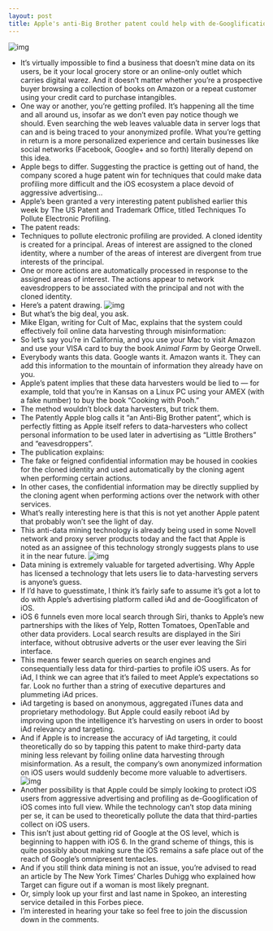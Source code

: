 ```yaml
---
layout: post
title: Apple's anti-Big Brother patent could help with de-Googlification of iOS
---
```

![img](http://media.idownloadblog.com/wp-content/uploads/2012/06/Apple-1984-advert-Big-Brother-on-screen.jpg)
* It’s virtually impossible to find a business that doesn’t mine data on its users, be it your local grocery store or an online-only outlet which carries digital warez. And it doesn’t matter whether you’re a prospective buyer browsing a collection of books on Amazon or a repeat customer using your credit card to purchase intangibles.
* One way or another, you’re getting profiled. It’s happening all the time and all around us, insofar as we don’t even pay notice though we should. Even searching the web leaves valuable data in server logs that can and is being traced to your anonymized profile. What you’re getting in return is a more personalized experience and certain businesses like social networks (Facebook, Google+ and so forth) literally depend on this idea.
* Apple begs to differ. Suggesting the practice is getting out of hand, the company scored a huge patent win for techniques that could make data profiling more difficult and the iOS ecosystem a place devoid of aggressive advertising…
* Apple’s been granted a very interesting patent published earlier this week by The US Patent and Trademark Office, titled Techniques To Pollute Electronic Profiling.
* The patent reads:
* Techniques to pollute electronic profiling are provided. A cloned identity is created for a principal. Areas of interest are assigned to the cloned identity, where a number of the areas of interest are divergent from true interests of the principal.
* One or more actions are automatically processed in response to the assigned areas of interest. The actions appear to network eavesdroppers to be associated with the principal and not with the cloned identity.
* Here’s a patent drawing.
![img](http://media.idownloadblog.com/wp-content/uploads/2012/06/Apple-patent-8069485-drawing-001.jpg)
* But what’s the big deal, you ask.
* Mike Elgan, writing for Cult of Mac, explains that the system could effectively foil online data harvesting through misinformation:
* So let’s say you’re in California, and you use your Mac to visit Amazon and use your VISA card to buy the book *Animal Farm* by George Orwell.
* Everybody wants this data. Google wants it. Amazon wants it. They can add this information to the mountain of information they already have on you.
* Apple’s patent implies that these data harvesters would be lied to — for example, told that you’re in Kansas on a Linux PC using your AMEX (with a fake number) to buy the book “Cooking with Pooh.”
* The method wouldn’t block data harvesters, but trick them.
* The Patently Apple blog calls it “an Anti-Big Brother patent”, which is perfectly fitting as Apple itself refers to data-harvesters who collect personal information to be used later in advertising as “Little Brothers” and “eavesdroppers”.
* The publication explains:
* The fake or feigned confidential information may be housed in cookies for the cloned identity and used automatically by the cloning agent when performing certain actions.
* In other cases, the confidential information may be directly supplied by the cloning agent when performing actions over the network with other services.
* What’s really interesting here is that this is not yet another Apple patent that probably won’t see the light of day.
* This anti-data mining technology is already being used in some Novell network and proxy server products today and the fact that Apple is noted as an assignee of this technology strongly suggests plans to use it in the near future.
![img](http://media.idownloadblog.com/wp-content/uploads/2012/06/Apple-patent-8069485-Patently-Apple-002.jpg)
* Data mining is extremely valuable for targeted advertising. Why Apple has licensed a technology that lets users lie to data-harvesting servers is anyone’s guess.
* If I’d have to guesstimate, I think it’s fairly safe to assume it’s got a lot to do with Apple’s advertising platform called iAd and de-Googlificaton of iOS.
* iOS 6 funnels even more local search through Siri, thanks to Apple’s new partnerships with the likes of Yelp, Rotten Tomatoes, OpenTable and other data providers. Local search results are displayed in the Siri interface, without obtrusive adverts or the user ever leaving the Siri interface.
* This means fewer search queries on search engines and consequentially less data for third-parties to profile iOS users. As for iAd, I think we can agree that it’s failed to meet Apple’s expectations so far. Look no further than a string of executive departures and plummeting iAd prices.
* iAd targeting is based on anonymous, aggregated iTunes data and proprietary methodology. But Apple could easily reboot iAd by improving upon the intelligence it’s harvesting on users in order to boost iAd relevancy and targeting.
* And if Apple is to increase the accuracy of iAd targeting, it could theoretically do so by tapping this patent to make third-party data mining less relevant by foiling online data harvesting through misinformation. As a result, the company’s own anonymized information on iOS users would suddenly become more valuable to advertisers.
![img](http://media.idownloadblog.com/wp-content/uploads/2012/06/Big-Brother-is-watching-you.jpg)
* Another possibility is that Apple could be simply looking to protect iOS users from aggressive advertising and profiling as de-Googlification of iOS comes into full view. While the technology can’t stop data mining per se, it can be used to theoretically pollute the data that third-parties collect on iOS users.
* This isn’t just about getting rid of Google at the OS level, which is beginning to happen with iOS 6. In the grand scheme of things, this is quite possibly about making sure the iOS remains a safe place out of the reach of Google’s omnipresent tentacles.
* And if you still think data mining is not an issue, you’re advised to read an article by The New York Times‘ Charles Duhigg who explained how Target can figure out if a woman is most likely pregnant.
* Or, simply look up your first and last name in Spokeo, an interesting service detailed in this Forbes piece.
* I’m interested in hearing your take so feel free to join the discussion down in the comments.

